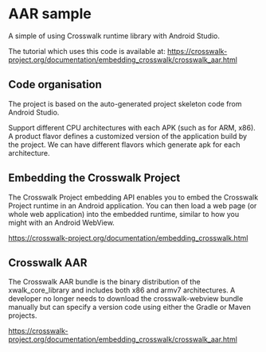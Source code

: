 # AAR sample

A simple of using Crosswalk runtime library with Android Studio.

The tutorial which uses this code is available at:
https://crosswalk-project.org/documentation/embedding_crosswalk/crosswalk_aar.html

## Code organisation

The project is based on the auto-generated project skeleton code from Android Studio.

Support different CPU architectures with each APK (such as for ARM, x86).
A product flavor defines a customized version of the application build by the project.
We can have different flavors which generate apk for each architecture.

## Embedding the Crosswalk Project

The Crosswalk Project embedding API enables you to embed the Crosswalk Project runtime
in an Android application. You can then load a web page (or whole web application) into
the embedded runtime, similar to how you might with an Android WebView.

https://crosswalk-project.org/documentation/embedding_crosswalk.html

## Crosswalk AAR

The Crosswalk AAR bundle is the binary distribution of the xwalk_core_library and
includes both x86 and armv7 architectures. A developer no longer needs to download the
crosswalk-webview bundle manually but can specify a version code using either the Gradle
or Maven projects.

https://crosswalk-project.org/documentation/embedding_crosswalk/crosswalk_aar.html

